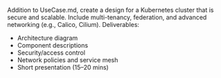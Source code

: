 Addition to UseCase.md, create a design for a Kubernetes cluster that is secure and scalable.
Include multi-tenancy, federation, and advanced networking (e.g., Calico, Cilium).
Deliverables:
- Architecture diagram
- Component descriptions
- Security/access control
- Network policies and service mesh
- Short presentation (15–20 mins)

